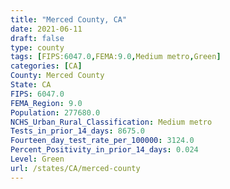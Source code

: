 ```yaml
---
title: "Merced County, CA"
date: 2021-06-11
draft: false
type: county
tags: [FIPS:6047.0,FEMA:9.0,Medium metro,Green]
categories: [CA]
County: Merced County
State: CA
FIPS: 6047.0
FEMA_Region: 9.0
Population: 277680.0
NCHS_Urban_Rural_Classification: Medium metro
Tests_in_prior_14_days: 8675.0
Fourteen_day_test_rate_per_100000: 3124.0
Percent_Positivity_in_prior_14_days: 0.024
Level: Green
url: /states/CA/merced-county
---
```




